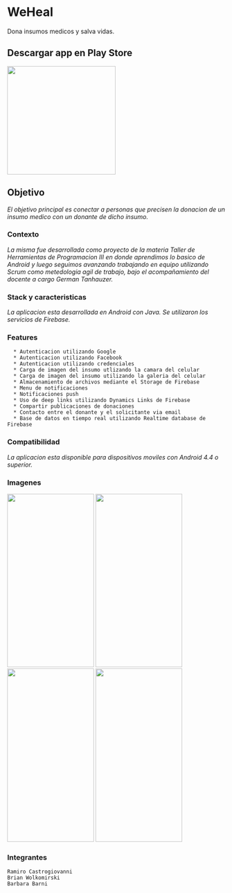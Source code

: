 # WeHeal

Dona insumos medicos y salva vidas.

## Descargar app en Play Store
<a href="https://play.google.com/store/apps/details?id=com.cwb.weheal" target="_BLANK"><img src="https://play.google.com/intl/en_us/badges/static/images/badges/es-419_badge_web_generic.png" width="250" height="auto"/></a>

## Objetivo

_El objetivo principal es conectar a personas que precisen la donacion de un insumo medico con un donante de dicho insumo._

### Contexto

_La misma fue desarrollada como proyecto de la materia Taller de Herramientas de Programacion III en donde aprendimos lo basico de Android y luego seguimos avanzando trabajando en equipo utilizando Scrum como metedologia agil de trabajo, bajo el acompañamiento del docente a cargo German Tanhauzer._

### Stack y caracteristicas

_La aplicacion esta desarrollada en Android con Java. Se utilizaron los servicios de Firebase._

### Features

```
  * Autenticacion utilizando Google
  * Autenticacion utilizando Facebook
  * Autenticacion utilizando credenciales
  * Carga de imagen del insumo utlizando la camara del celular
  * Carga de imagen del insumo utilizando la galeria del celular
  * Almacenamiento de archivos mediante el Storage de Firebase
  * Menu de notificaciones
  * Notificaciones push
  * Uso de deep links utilizando Dynamics Links de Firebase
  * Compartir publicaciones de donaciones
  * Contacto entre el donante y el solicitante via email
  * Base de datos en tiempo real utilizando Realtime database de Firebase
```

### Compatibilidad

_La aplicacion esta disponible para dispositivos moviles con Android 4.4 o superior._

### Imagenes
<p float="left">
<img src="https://iili.io/ddIxFp.png" data-canonical-src="https://iili.io/ddIxFp.png" width="200" height="400" />
<img src="https://iili.io/ddIaVf.png" data-canonical-src="https://iili.io/ddIaVf.png" width="200" height="400" />
<img src="https://iili.io/ddIYoG.png" data-canonical-src="https://iili.io/ddIYoG.png" width="200" height="400" />
<img src="https://img.techpowerup.org/200709/captura-de-pantalla-2020-07-08-a-la-s-20-16-352-3.png" data-canonical-src="https://img.techpowerup.org/200709/captura-de-pantalla-2020-07-08-a-la-s-20-16-352-3.png" width="200" height="400" />
</p>


### Integrantes
```
Ramiro Castrogiovanni
Brian Wolkomirski
Barbara Barni
```
